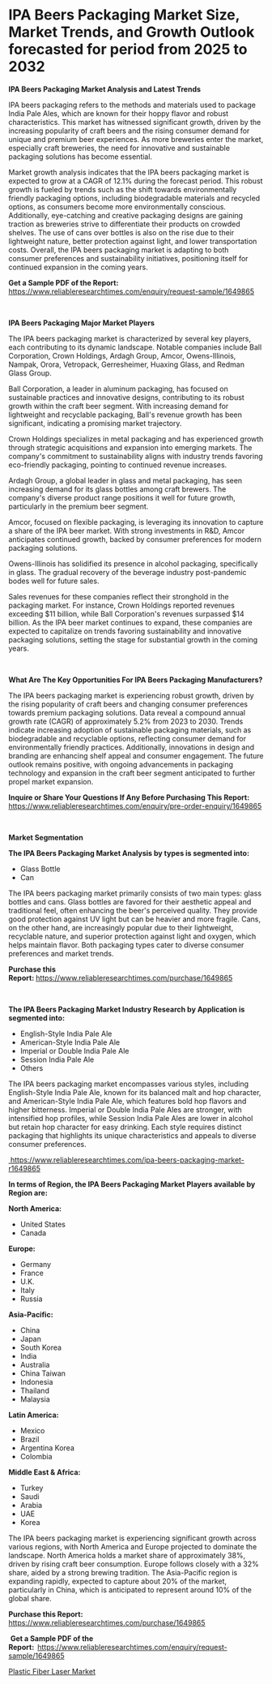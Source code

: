 <p><h1>IPA Beers Packaging Market Size, Market Trends, and Growth Outlook forecasted for period from 2025 to 2032</h1></p><p><strong>IPA Beers Packaging Market Analysis and Latest Trends</strong></p>
<p><p>IPA beers packaging refers to the methods and materials used to package India Pale Ales, which are known for their hoppy flavor and robust characteristics. This market has witnessed significant growth, driven by the increasing popularity of craft beers and the rising consumer demand for unique and premium beer experiences. As more breweries enter the market, especially craft breweries, the need for innovative and sustainable packaging solutions has become essential.</p><p>Market growth analysis indicates that the IPA beers packaging market is expected to grow at a CAGR of 12.1% during the forecast period. This robust growth is fueled by trends such as the shift towards environmentally friendly packaging options, including biodegradable materials and recycled options, as consumers become more environmentally conscious. Additionally, eye-catching and creative packaging designs are gaining traction as breweries strive to differentiate their products on crowded shelves. The use of cans over bottles is also on the rise due to their lightweight nature, better protection against light, and lower transportation costs. Overall, the IPA beers packaging market is adapting to both consumer preferences and sustainability initiatives, positioning itself for continued expansion in the coming years.</p></p>
<p><strong>Get a Sample PDF of the Report:&nbsp;</strong> <a href="https://www.reliableresearchtimes.com/enquiry/request-sample/1649865?utm_campaign=3297&utm_medium=2&utm_source=Github&utm_content=ia&utm_term=23032025&utm_id=ipa-beers-packaging">https://www.reliableresearchtimes.com/enquiry/request-sample/1649865</a></p>
<p>&nbsp;</p>
<p><strong>IPA Beers Packaging Major Market Players</strong></p>
<p><p>The IPA beers packaging market is characterized by several key players, each contributing to its dynamic landscape. Notable companies include Ball Corporation, Crown Holdings, Ardagh Group, Amcor, Owens-Illinois, Nampak, Orora, Vetropack, Gerresheimer, Huaxing Glass, and Redman Glass Group.</p><p>Ball Corporation, a leader in aluminum packaging, has focused on sustainable practices and innovative designs, contributing to its robust growth within the craft beer segment. With increasing demand for lightweight and recyclable packaging, Ball's revenue growth has been significant, indicating a promising market trajectory.</p><p>Crown Holdings specializes in metal packaging and has experienced growth through strategic acquisitions and expansion into emerging markets. The company's commitment to sustainability aligns with industry trends favoring eco-friendly packaging, pointing to continued revenue increases.</p><p>Ardagh Group, a global leader in glass and metal packaging, has seen increasing demand for its glass bottles among craft brewers. The company's diverse product range positions it well for future growth, particularly in the premium beer segment.</p><p>Amcor, focused on flexible packaging, is leveraging its innovation to capture a share of the IPA beer market. With strong investments in R&D, Amcor anticipates continued growth, backed by consumer preferences for modern packaging solutions.</p><p>Owens-Illinois has solidified its presence in alcohol packaging, specifically in glass. The gradual recovery of the beverage industry post-pandemic bodes well for future sales.</p><p>Sales revenues for these companies reflect their stronghold in the packaging market. For instance, Crown Holdings reported revenues exceeding $11 billion, while Ball Corporation's revenues surpassed $14 billion. As the IPA beer market continues to expand, these companies are expected to capitalize on trends favoring sustainability and innovative packaging solutions, setting the stage for substantial growth in the coming years.</p></p>
<p>&nbsp;</p>
<p><strong>What Are The Key Opportunities For IPA Beers Packaging Manufacturers?</strong></p>
<p><p>The IPA beers packaging market is experiencing robust growth, driven by the rising popularity of craft beers and changing consumer preferences towards premium packaging solutions. Data reveal a compound annual growth rate (CAGR) of approximately 5.2% from 2023 to 2030. Trends indicate increasing adoption of sustainable packaging materials, such as biodegradable and recyclable options, reflecting consumer demand for environmentally friendly practices. Additionally, innovations in design and branding are enhancing shelf appeal and consumer engagement. The future outlook remains positive, with ongoing advancements in packaging technology and expansion in the craft beer segment anticipated to further propel market expansion.</p></p>
<p><strong>Inquire or Share Your Questions If Any Before Purchasing This Report:</strong> <a href="https://www.reliableresearchtimes.com/enquiry/pre-order-enquiry/1649865?utm_campaign=3297&utm_medium=2&utm_source=Github&utm_content=ia&utm_term=23032025&utm_id=ipa-beers-packaging">https://www.reliableresearchtimes.com/enquiry/pre-order-enquiry/1649865</a></p>
<p>&nbsp;</p>
<p><strong>Market Segmentation</strong></p>
<p><strong>The IPA Beers Packaging Market Analysis by types is segmented into:</strong></p>
<p><ul><li>Glass Bottle</li><li>Can</li></ul></p>
<p><p>The IPA beers packaging market primarily consists of two main types: glass bottles and cans. Glass bottles are favored for their aesthetic appeal and traditional feel, often enhancing the beer's perceived quality. They provide good protection against UV light but can be heavier and more fragile. Cans, on the other hand, are increasingly popular due to their lightweight, recyclable nature, and superior protection against light and oxygen, which helps maintain flavor. Both packaging types cater to diverse consumer preferences and market trends.</p></p>
<p><strong>Purchase this Report:&nbsp;</strong><a href="https://www.reliableresearchtimes.com/purchase/1649865?utm_campaign=3297&utm_medium=2&utm_source=Github&utm_content=ia&utm_term=23032025&utm_id=ipa-beers-packaging">https://www.reliableresearchtimes.com/purchase/1649865</a></p>
<p>&nbsp;</p>
<p><strong>The IPA Beers Packaging Market Industry Research by Application is segmented into:</strong></p>
<p><ul><li>English-Style India Pale Ale</li><li>American-Style India Pale Ale</li><li>Imperial or Double India Pale Ale</li><li>Session India Pale Ale</li><li>Others</li></ul></p>
<p><p>The IPA beers packaging market encompasses various styles, including English-Style India Pale Ale, known for its balanced malt and hop character, and American-Style India Pale Ale, which features bold hop flavors and higher bitterness. Imperial or Double India Pale Ales are stronger, with intensified hop profiles, while Session India Pale Ales are lower in alcohol but retain hop character for easy drinking. Each style requires distinct packaging that highlights its unique characteristics and appeals to diverse consumer preferences.</p></p>
<p><a href="https://www.reliableresearchtimes.com/ipa-beers-packaging-market-r1649865?utm_campaign=3297&utm_medium=2&utm_source=Github&utm_content=ia&utm_term=23032025&utm_id=ipa-beers-packaging">&nbsp;https://www.reliableresearchtimes.com/ipa-beers-packaging-market-r1649865</a></p>
<p><strong>In terms of Region, the IPA Beers Packaging Market Players available by Region are:</strong></p>
<p>
    <p> <strong> North America: </strong>
        <ul>
            <li>United States</li>
            <li>Canada</li>
        </ul>
        </p> 
    <p> <strong> Europe: </strong>
        <ul>
            <li>Germany</li>
            <li>France</li>
            <li>U.K.</li>
            <li>Italy</li>
            <li>Russia</li>
        </ul>
        </p> 
    <p> <strong> Asia-Pacific: </strong>
        <ul>
            <li>China</li>
            <li>Japan</li>
            <li>South Korea</li>
            <li>India</li>
            <li>Australia</li>
            <li>China Taiwan</li>
            <li>Indonesia</li>
            <li>Thailand</li>
            <li>Malaysia</li>
        </ul>
        </p> 
    <p> <strong> Latin America: </strong>
        <ul>
            <li>Mexico</li>
            <li>Brazil</li>
            <li>Argentina Korea</li>
            <li>Colombia</li>
        </ul>
        </p> 
    <p> <strong> Middle East & Africa: </strong>
        <ul>
            <li>Turkey</li>
            <li>Saudi</li>
            <li>Arabia</li>
            <li>UAE</li>
            <li>Korea</li>
        </ul>
    </p>
    </p>
<p><p>The IPA beers packaging market is experiencing significant growth across various regions, with North America and Europe projected to dominate the landscape. North America holds a market share of approximately 38%, driven by rising craft beer consumption. Europe follows closely with a 32% share, aided by a strong brewing tradition. The Asia-Pacific region is expanding rapidly, expected to capture about 20% of the market, particularly in China, which is anticipated to represent around 10% of the global share.</p></p>
<p><strong>Purchase this Report: </strong><a href="https://www.reliableresearchtimes.com/purchase/1649865?utm_campaign=3297&utm_medium=2&utm_source=Github&utm_content=ia&utm_term=23032025&utm_id=ipa-beers-packaging">https://www.reliableresearchtimes.com/purchase/1649865</a></p>
<p>&nbsp;<strong>Get a Sample PDF of the Report:&nbsp;&nbsp;</strong><a href="https://www.reliableresearchtimes.com/enquiry/request-sample/1649865?utm_campaign=3297&utm_medium=2&utm_source=Github&utm_content=ia&utm_term=23032025&utm_id=ipa-beers-packaging">https://www.reliableresearchtimes.com/enquiry/request-sample/1649865</a></p>
<p><strong></strong></p>
<p><p><a href="https://github.com/shrebasokib/Market-Research-Report-List-1/blob/main/plastic-fiber-laser-market.md?utm_campaign=3297&utm_medium=2&utm_source=Github&utm_content=ia&utm_term=23032025&utm_id=ipa-beers-packaging">Plastic Fiber Laser Market</a></p></p>